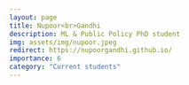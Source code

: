 ```yaml
---
layout: page
title: Nupoor<br>Gandhi
description: ML & Public Policy PhD student
img: assets/img/nupoor.jpeg
redirect: https://nupoorgandhi.github.io/
importance: 6
category: "Current students"
---
```

